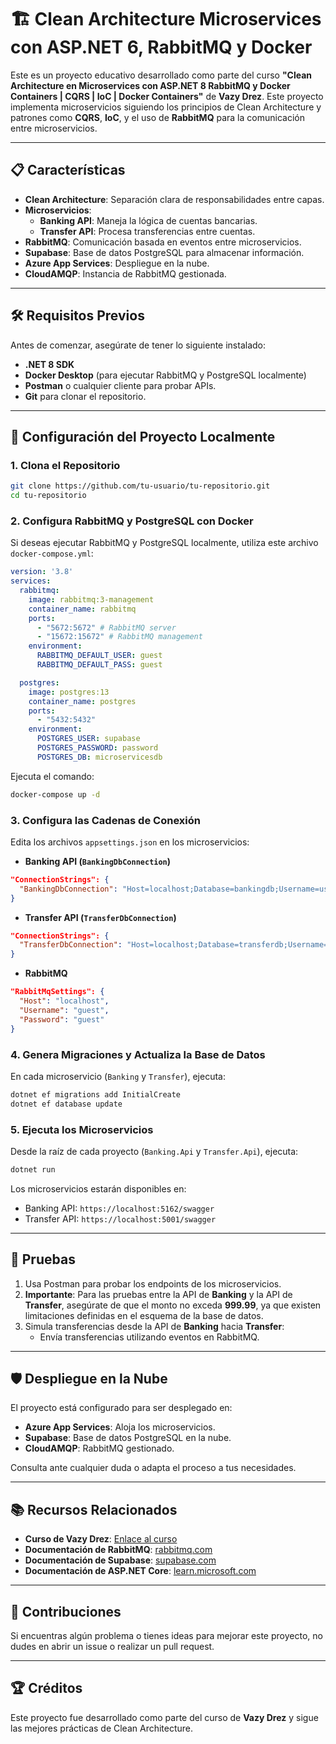 
# 🏗️ Clean Architecture Microservices con ASP.NET 6, RabbitMQ y Docker

Este es un proyecto educativo desarrollado como parte del curso **"Clean Architecture en Microservices con ASP.NET 8 RabbitMQ y Docker Containers | CQRS | IoC | Docker Containers"** de **Vazy Drez**. Este proyecto implementa microservicios siguiendo los principios de Clean Architecture y patrones como **CQRS**, **IoC**, y el uso de **RabbitMQ** para la comunicación entre microservicios.

---

## 📋 Características
- **Clean Architecture**: Separación clara de responsabilidades entre capas.
- **Microservicios**:
  - **Banking API**: Maneja la lógica de cuentas bancarias.
  - **Transfer API**: Procesa transferencias entre cuentas.
- **RabbitMQ**: Comunicación basada en eventos entre microservicios.
- **Supabase**: Base de datos PostgreSQL para almacenar información.
- **Azure App Services**: Despliegue en la nube.
- **CloudAMQP**: Instancia de RabbitMQ gestionada.

---

## 🛠️ Requisitos Previos
Antes de comenzar, asegúrate de tener lo siguiente instalado:
- **.NET 8 SDK**
- **Docker Desktop** (para ejecutar RabbitMQ y PostgreSQL localmente)
- **Postman** o cualquier cliente para probar APIs.
- **Git** para clonar el repositorio.

---

## 🚀 Configuración del Proyecto Localmente

### **1. Clona el Repositorio**
```bash
git clone https://github.com/tu-usuario/tu-repositorio.git
cd tu-repositorio
```

### **2. Configura RabbitMQ y PostgreSQL con Docker**
Si deseas ejecutar RabbitMQ y PostgreSQL localmente, utiliza este archivo `docker-compose.yml`:

```yaml
version: '3.8'
services:
  rabbitmq:
    image: rabbitmq:3-management
    container_name: rabbitmq
    ports:
      - "5672:5672" # RabbitMQ server
      - "15672:15672" # RabbitMQ management
    environment:
      RABBITMQ_DEFAULT_USER: guest
      RABBITMQ_DEFAULT_PASS: guest

  postgres:
    image: postgres:13
    container_name: postgres
    ports:
      - "5432:5432"
    environment:
      POSTGRES_USER: supabase
      POSTGRES_PASSWORD: password
      POSTGRES_DB: microservicesdb
```

Ejecuta el comando:
```bash
docker-compose up -d
```

### **3. Configura las Cadenas de Conexión**
Edita los archivos `appsettings.json` en los microservicios:

- **Banking API (`BankingDbConnection`)**
```json
"ConnectionStrings": {
  "BankingDbConnection": "Host=localhost;Database=bankingdb;Username=user;Password=password"
}
```

- **Transfer API (`TransferDbConnection`)**
```json
"ConnectionStrings": {
  "TransferDbConnection": "Host=localhost;Database=transferdb;Username=user;Password=password"
}
```

- **RabbitMQ**
```json
"RabbitMqSettings": {
  "Host": "localhost",
  "Username": "guest",
  "Password": "guest"
}
```

### **4. Genera Migraciones y Actualiza la Base de Datos**
En cada microservicio (`Banking` y `Transfer`), ejecuta:
```bash
dotnet ef migrations add InitialCreate
dotnet ef database update
```

### **5. Ejecuta los Microservicios**
Desde la raíz de cada proyecto (`Banking.Api` y `Transfer.Api`), ejecuta:
```bash
dotnet run
```

Los microservicios estarán disponibles en:
- Banking API: `https://localhost:5162/swagger`
- Transfer API: `https://localhost:5001/swagger`

---

## 🧪 Pruebas
1. Usa Postman para probar los endpoints de los microservicios.
2. **Importante**: Para las pruebas entre la API de **Banking** y la API de **Transfer**, asegúrate de que el monto no exceda **999.99**, ya que existen limitaciones definidas en el esquema de la base de datos.
3. Simula transferencias desde la API de **Banking** hacia **Transfer**:
   - Envía transferencias utilizando eventos en RabbitMQ.

---

## 🛡️ Despliegue en la Nube
El proyecto está configurado para ser desplegado en:
- **Azure App Services**: Aloja los microservicios.
- **Supabase**: Base de datos PostgreSQL en la nube.
- **CloudAMQP**: RabbitMQ gestionado.

Consulta ante cualquier duda o adapta el proceso a tus necesidades.

---

## 📚 Recursos Relacionados
- **Curso de Vazy Drez**: [Enlace al curso](https://www.udemy.com/share/105NX43@IX5aIAOAPNIs9FacO-X_wDRU8F7tUNbp3o4oLNcqATu4L38JESFTaLiJLW6fMqxqbA==/)
- **Documentación de RabbitMQ**: [rabbitmq.com](https://www.rabbitmq.com/)
- **Documentación de Supabase**: [supabase.com](https://supabase.com/)
- **Documentación de ASP.NET Core**: [learn.microsoft.com](https://learn.microsoft.com/es-es/aspnet/core/)

---

## 👥 Contribuciones
Si encuentras algún problema o tienes ideas para mejorar este proyecto, no dudes en abrir un issue o realizar un pull request.

---

## 🏆 Créditos
Este proyecto fue desarrollado como parte del curso de **Vazy Drez** y sigue las mejores prácticas de Clean Architecture.
